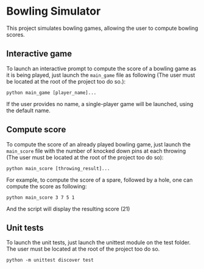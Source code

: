 # Bowling Simulator
This project simulates bowling games, allowing the user to compute bowling scores.

## Interactive game
To launch an interactive prompt to compute the score of a bowling game as it is being played, just launch the 
`main_game` file as following (The user must be located at the root of the project too do so.):

`python main_game [player_name]...`

If the user provides no name, a single-player game will be launched, using the default name.
 
## Compute score
To compute the score of an already played bowling game, just launch the `main_score` file with the number of
knocked down pins at each throwing (The user must be located at the root of the project too do so):

`python main_score [throwing_result]...`

For example, to compute the score of a spare, followed by a hole, one can compute the score as following:

`python main_score 3 7 5 1`

And the script will display the resulting score (21)

## Unit tests
To launch the unit tests, just launch the unittest module on the test folder.
The user must be located at the root of the project too do so.

`python -m unittest discover test`